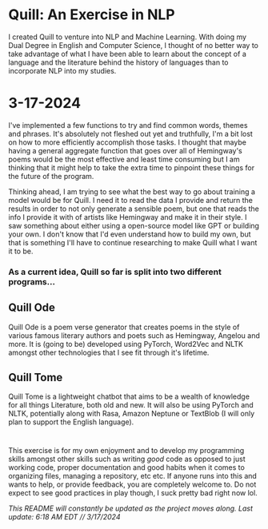 <h1> Quill: An Exercise in NLP </h1>
I created Quill to venture into NLP and Machine Learning.
 With doing my Dual Degree in English and Computer Science, I thought of no better way to take advantage of what I have been able to learn about the concept
 of a language and the literature behind the history of languages than to incorporate NLP into my studies.
<p> <h1> 3-17-2024 </h1> 
I've implemented a few functions to try and find common words, themes and phrases. It's absolutely not fleshed out yet and truthfully, I'm a bit lost on how to more efficiently accomplish those tasks.
I thought that maybe having a general aggregate function that goes over all of Hemingway's poems would be the most effective and least time consuming but I am thinking that it might help to take the extra time
to pinpoint these things for the future of the program.
</p>

<p> Thinking ahead, I am trying to see what the best way to go about training a model would be for Quill. I need it to read the data I provide and return the results in order to not only generate a sensible poem, but one that reads the info I provide it with of artists like Hemingway and make it in their style. I saw something about either using a open-source model like GPT or building your own. I don't know that I'd even understand how to build my own, but that is something I'll have to continue researching to make Quill what I want it to be.
</p>

<h3> As a current idea, Quill so far is split into two different programs... </h3> 
 
 <h2> Quill Ode </h2>
Quill Ode is a poem verse generator that creates poems in the style of various famous literary authors and poets such as Hemingway, Angelou and more. It is (going to be) developed using 
PyTorch, Word2Vec and NLTK amongst other technologies that I see fit through it's lifetime. 

<h2> Quill Tome </h2>
Quill Tome is a lightweight chatbot that aims to be a wealth of knowledge for all things Literature, both old and new. It will also be using PyTorch and NLTK, potentially along with Rasa, Amazon Neptune or TextBlob (I will only plan to support the English language).

<h1></h1>

 This exercise is for my own enjoyment and to develop my programming skills amongst other skills such as writing _good_ code as opposed to just working code, proper documentation and good habits when it comes to organizing files, managing a repository, etc etc. If anyone runs into this and wants to help, or provide feedback, you are completely welcome to. Do not expect to see good practices in play though, I suck pretty bad right now lol.

_This README will constantly be updated as the project moves along. Last update: 6:18 AM EDT // 3/17/2024_
